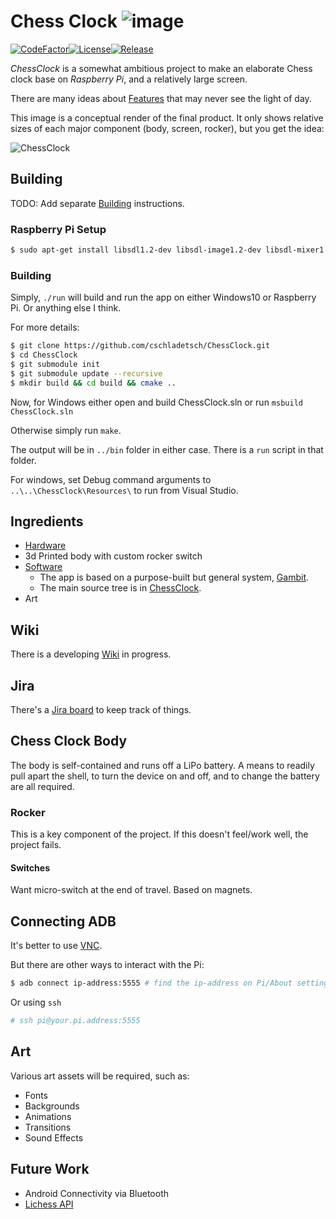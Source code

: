 # Chess Clock ![image](External/old-clock.png)

[![CodeFactor](https://www.codefactor.io/repository/github/cschladetsch/chessclock/badge)](https://www.codefactor.io/repository/github/cschladetsch/chessclock)[![License](https://img.shields.io/github/license/cschladetsch/chessclock.svg?label=License&maxAge=86400)](./LICENSE.txt)[![Release](https://img.shields.io/github/release/cschladetsch/chessclock.svg?label=Release&maxAge=60)](https://github.com/cschladetsch/chessclock/releases/latest)

*ChessClock* is a somewhat ambitious project to make an elaborate Chess clock base on *Raspberry Pi*, and a relatively large screen.

There are many ideas about [Features](../../wiki/Features) that may never see the light of day.

This image is a conceptual render of the final product. It only shows relative sizes of each major component (body, screen, rocker), but you get the idea:

![ChessClock](External/SampleRender-1.png)

## Building

TODO: Add separate [Building](Building.md) instructions.

### Raspberry Pi Setup
```bash
$ sudo apt-get install libsdl1.2-dev libsdl-image1.2-dev libsdl-mixer1.2-dev libsdl-ttf2.0-dev
```

### Building

Simply, `./run` will build and run the app on either Windows10 or Raspberry Pi. Or anything else I think. 

For more details:

```bash
$ git clone https://github.com/cschladetsch/ChessClock.git
$ cd ChessClock
$ git submodule init
$ git submodule update --recursive
$ mkdir build && cd build && cmake ..
```

Now, for Windows either open and build ChessClock.sln or run `msbuild ChessClock.sln`

Otherwise simply run `make`.

The output will be in `../bin` folder in either case. There is a `run` script in that folder.

For windows, set Debug command arguments to `..\..\ChessClock\Resources\` to run from Visual Studio.

## Ingredients
* [Hardware](../../wiki/Hardware)
* 3d Printed body with custom rocker switch
* [Software](../../wiki/Software)
  * The app is based on a purpose-built but general system, [Gambit](Gambit).
  * The main source tree is in [ChessClock](ChessClock).
* Art

## Wiki

There is a developing [Wiki](../../wiki/Home) in progress.

## Jira

There's a [Jira board](https://chessclock.atlassian.net/secure/RapidBoard.jspa?rapidView=1&selectedIssue=CHES-3) to keep track of things.

## Chess Clock Body

The body is self-contained and runs off a LiPo battery. A means to readily pull apart the shell, to turn the device on and off, and to change the battery are all required.

### Rocker

This is a key component of the project. If this doesn't feel/work well, the project fails.

#### Switches

Want micro-switch at the end of travel. Based on magnets.

## Connecting ADB
It's better to use [VNC](https://www.realvnc.com/en/connect/download/viewer/).

But there are other ways to interact with the Pi:
```bash
$ adb connect ip-address:5555 # find the ip-address on Pi/About settings
```

Or using `ssh`
```bash
# ssh pi@your.pi.address:5555
```
## Art

Various art assets will be required, such as:

* Fonts
* Backgrounds
* Animations
* Transitions
* Sound Effects

## Future Work

* Android Connectivity via Bluetooth
* [Lichess API](https://lichess.org/api)


